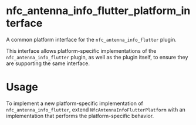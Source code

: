 # nfc_antenna_info_flutter_platform_interface

A common platform interface for the `nfc_antenna_info_flutter` plugin.

This interface allows platform-specific implementations of the `nfc_antenna_info_flutter` plugin, as
well as the plugin itself, to ensure they are supporting the same interface.

# Usage

To implement a new platform-specific implementation of `nfc_antenna_info_flutter`, extend
`NfcAntennaInfoFlutterPlatform` with an implementation that performs the platform-specific behavior.